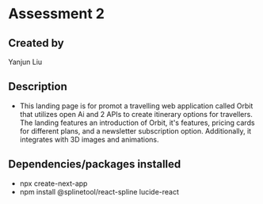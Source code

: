 # Assessment 2

## Created by
Yanjun Liu

## Description
- This landing page is for promot a travelling web application called Orbit that utilizes open Ai and 2 APIs to create itinerary options for travellers. The landing features an introduction of Orbit, it's features, pricing cards for different plans, and a newsletter subscription option. Additionally, it integrates with 3D images and animations.

## Dependencies/packages installed
- npx create-next-app
- npm install @splinetool/react-spline lucide-react